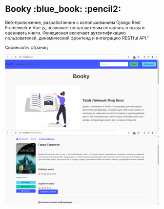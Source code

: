 <h1>Booky :blue_book: :pencil2:</h1>

Веб-приложение, разработанное с использованием Django Rest Framework и Vue.js, позволяет пользователям оставлять отзывы и оценивать книги. Функционал включает аутентификацию пользователей, динамический фронтенд и интеграцию RESTful API."

Скриншоты страниц


![записи](images/img.png)
![записи](images/img2.png)
